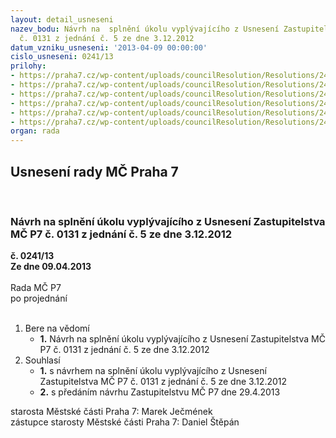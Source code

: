 ```yaml
---
layout: detail_usneseni
nazev_bodu: Návrh na  splnění úkolu vyplývajícího z Usnesení Zastupitelstva MČ P7
  č. 0131 z jednání č. 5 ze dne 3.12.2012
datum_vzniku_usneseni: '2013-04-09 00:00:00'
cislo_usneseni: 0241/13
prilohy:
- https://praha7.cz/wp-content/uploads/councilResolution/Resolutions/24140/19-13-u131_zm%c4%8d_bubensk%c3%a1.doc
- https://praha7.cz/wp-content/uploads/councilResolution/Resolutions/24140/19-13-vit097.pdf
- https://praha7.cz/wp-content/uploads/councilResolution/Resolutions/24140/19-13-vit098.pdf
- https://praha7.cz/wp-content/uploads/councilResolution/Resolutions/24140/19-13-n%c3%a1vrh_usnesen%c3%ad_zm%c4%8d_pro_bubenskou.doc
- https://praha7.cz/wp-content/uploads/councilResolution/Resolutions/24140/19-13-bubensk%c3%a1_-_parkov%c3%a1n%c3%ad.pdf
- https://praha7.cz/wp-content/uploads/councilResolution/Resolutions/24140/19-13-bubensk%c3%a1_zklidn%c4%9bn%c3%ad.jpg
organ: rada
---
```

<div id="ucUsn_pList" class="usn">
	<span><h2>Usnesení rady MČ Praha 7 </h2>
<br></span><div class="standBody">
<span><h3>Návrh na  splnění úkolu vyplývajícího z Usnesení Zastupitelstva MČ P7 č. 0131 z jednání č. 5 ze dne 3.12.2012</h3></span><div class="center">
		<strong>č. 0241/13</strong><br>
	</div>
<div class="center">
		<strong>Ze dne 09.04.2013</strong><br><br>
	</div>Rada MČ P7<br> po projednání<br><br><ol>
<li>Bere na vědomí<ul><li>
<strong>1.</strong> Návrh na  splnění úkolu vyplývajícího z Usnesení Zastupitelstva MČ P7 č. 0131 z jednání č. 5 ze dne 3.12.2012</li></ul>
</li>
<li>Souhlasí<ul>
<li>
<strong>1.</strong> s návrhem na splnění úkolu vyplývajícího z Usnesení Zastupitelstva MČ P7 č. 0131 z jednání č. 5 ze dne 3.12.2012</li>
<li>
<strong>2.</strong> s předáním návrhu Zastupitelstvu MČ P7 dne 29.4.2013</li>
</ul>
</li>
</ol>starosta Městské části Praha 7: Marek Ječmének<br>zástupce starosty Městské části Praha 7: Daniel Štěpán 
</div>
</div>